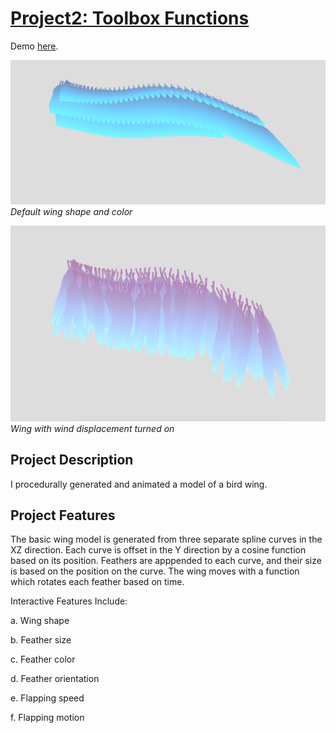 # [Project2: Toolbox Functions](https://github.com/CIS700-Procedural-Graphics/Project2-Toolbox-Functions)

Demo [here](http://andrea-lin.com/Project2-Toolbox-Functions/).

![Alt text](references/wing1.png?raw=true)
*Default wing shape and color*

![Alt text](references/wing2.png?raw=true)
*Wing with wind displacement turned on*

## Project Description

I procedurally generated and animated a model of a bird wing. 

## Project Features

The basic wing model is generated from three separate spline curves in the XZ direction. Each curve is offset in the Y direction by a cosine function based on its position. Feathers are apppended to each curve, and their size is based on the position on the curve. The wing moves with a function which rotates each feather based on time. 

Interactive Features Include:

a. Wing shape

b. Feather size

c. Feather color

d. Feather orientation

e. Flapping speed

f. Flapping motion
